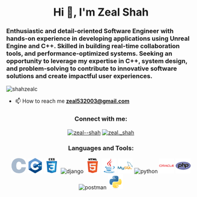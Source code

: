 <h1 align="center">Hi 👋, I'm Zeal Shah</h1>
<h3 align="left">Enthusiastic and detail-oriented Software Engineer with hands-on experience in developing applications using Unreal Engine and C++. 
Skilled in building real-time collaboration tools, and performance-optimized systems. 
Seeking an opportunity to leverage my expertise in C++, system design, and problem-solving to contribute to innovative software solutions and create impactful user experiences.</h3>

<p align="left"> <img src="https://komarev.com/ghpvc/?username=shahzealc&label=Profile%20views&color=0e75b6&style=flat" alt="shahzealc" /> </p>

- 📫 How to reach me **zeal532003@gmail.com**

<h3 align="center">Connect with me:</h3>
<p align="center">
<a href="https://linkedin.com/in/zeal--shah" target="blank"><img align="center" src="https://raw.githubusercontent.com/rahuldkjain/github-profile-readme-generator/master/src/images/icons/Social/linked-in-alt.svg" alt="zeal--shah" height="30" width="40" /></a>
<a href="https://instagram.com/zeal._shah" target="blank"><img align="center" src="https://raw.githubusercontent.com/rahuldkjain/github-profile-readme-generator/master/src/images/icons/Social/instagram.svg" alt="zeal._shah" height="30" width="40" /></a>
</p>

<h3 align="center">Languages and Tools:</h3>
<p align="center">  <img src="https://raw.githubusercontent.com/devicons/devicon/master/icons/c/c-original.svg" alt="c" width="40" height="40"/>  <img src="https://raw.githubusercontent.com/devicons/devicon/master/icons/cplusplus/cplusplus-original.svg" alt="cplusplus" width="40" height="40"/>  <img src="https://raw.githubusercontent.com/devicons/devicon/master/icons/css3/css3-original-wordmark.svg" alt="css3" width="40" height="40"/>  <img src="https://cdn.worldvectorlogo.com/logos/django.svg" alt="django" width="40" height="40"/>   <img src="https://raw.githubusercontent.com/devicons/devicon/master/icons/html5/html5-original-wordmark.svg" alt="html5" width="40" height="40"/>   <img src="https://raw.githubusercontent.com/devicons/devicon/master/icons/java/java-original.svg" alt="java" width="40" height="40"/>   <img src="https://raw.githubusercontent.com/devicons/devicon/master/icons/mysql/mysql-original-wordmark.svg" alt="mysql" width="40" height="40"/>   <img src="https://cdn-icons-png.flaticon.com/512/919/919825.png" alt="python" width="40" height="40"/>   <img src="https://raw.githubusercontent.com/devicons/devicon/master/icons/oracle/oracle-original.svg" alt="oracle" width="40" height="40"/>   <img src="https://raw.githubusercontent.com/devicons/devicon/master/icons/php/php-original.svg" alt="php" width="40" height="40"/>   <img src="https://www.vectorlogo.zone/logos/getpostman/getpostman-icon.svg" alt="postman" width="40" height="40"/>   <img src="https://raw.githubusercontent.com/devicons/devicon/master/icons/python/python-original.svg" alt="python" width="40" height="40"/> </a> </p>
